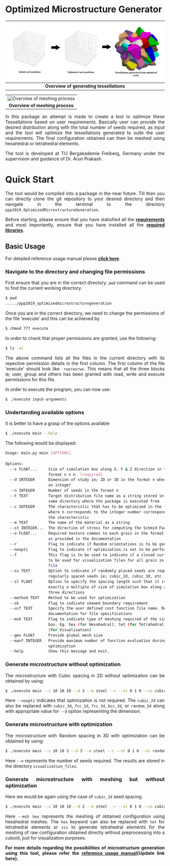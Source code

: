 <div style="text-align: justify">

# **Optimized Microstructure Generator**

|<img src="./images/tessellations.png" title="Overview of generating tessellations"> |
| :---: |
| **Overview of generating tessellations** |

|  |
| :---: |
|<img src="./images/meshing.png" title="Overview of meshing process"> |
| **Overview of meshing process** |

In this package an attempt is made to create a tool to optimize these Tessellations based on user requirements. Basically user can provide the desired distribution along with the total number of seeds required, as input and the tool will optimize the tessellations generated to suite the user requirements. The final configuration obtained can then be meshed using hexahedral or tetrahedral elements.

The tool is developed at TU Bergakademie Freiberg, Germany under the supervision and guidance of Dr. Arun Prakash.

# **Quick Start**

The tool would be compiled into a package in the near future. Till then you can directly clone the git repository to your desired directory and then navigate in the terminal to the directory `ppp2019_OptimizedMicrostructureGeneration`.

Before starting, please ensure that you have statisfied all the [**requirements**](https://gitlab.com/arun.prakash.mimm/ppp2019_optimizedmicrostructuregeneration/-/wikis/Home/Requirements#requirements) and most importantly, ensure that you have installed all the [**required libraries**](https://gitlab.com/arun.prakash.mimm/ppp2019_optimizedmicrostructuregeneration/-/wikis/Home/Requirements/installing_libraries#installing-libraries).

## **Basic Usage**

For detailed reference usage manual please [**click here**](https://gitlab.com/arun.prakash.mimm/ppp2019_optimizedmicrostructuregeneration/-/wikis/home#optimized-micro-structure-generator).

### **Navigate to the directory and changing file permissions**

First ensure that you are in the correct directory. `pwd` command can be used to find the current working directory.

```bash
$ pwd
...../ppp2019_optimizedmicrostructuregeneration
```
Once you are in the correct directory, we need to change the permissions of the file 'execute' and this can be achieved by

```bash
$ chmod 777 execute
```
In order to check that proper permissions are granted, use the following:

```bash
$ ls -al
```
The above command lists all the files in the current directory with its repective permission details in the first column. The first column of the file 'execute' should look like `-rwxrwxrwx`. This means that all the three blocks ie; user, group and others has been granted with read, write and execute permissions for this file.

In order to execute the program, you can now use:

```bash
$ ./execute input-arguments
```


### **Undertanding available options**

It is better to have a grasp of the options available

```bash
$ ./execute main --help
```
The following would be displayed:
```bash
Usage: main.py main [OPTIONS]

Options:
  --s FLOAT...     Size of simulation box along X, Y & Z direction in the
                   format n n n  [required]
  --d INTEGER      Dimension of study ie; 2D or 3D in the format n where n is
                   an integer
  --n INTEGER      Number of seeds in the format n
  --t TEXT         Target distribution file name as a string stored in the
                   same directory where the package is executed from
  --c INTEGER      The characteristic that has to be optimized in the format n
                   where n corresponds to the integer number corresponding to
                   the characteristic
  --m TEXT         The name of the material as a string
  --st INTEGER...  The direction of stress for computing the Schmid Factors
  --o FLOAT...     Required texture common to each grain in the format n n n
                   as provided in the documentation
  --r              Flag to indicate if Random orientations is to be generated
  --noopti         Flag to indicate if optimization is not to be performed
  --f              This flag is to be used to indicate if a closed surface is
                   to be used for visualization files for all grain in one
                   file
  --ss TEXT        Option to indicate if randomly placed seeds are required or
                   regularly spaced seeds ie; cubic_2d, cubic_3d, etc
  --sl FLOAT       Option to specify the spacing length such that it is
                   exactly a multiple of size of simulation box along all
                   three directions
  --method TEXT    Method to be used for optimization
  --sk             Flag to indicate skewed boundary requirement
  --ucf TEXT       Specify the user defined cost function file name. Refer
                   documentation for file specifications
  --msh TEXT       Flag to indicate type of meshing required of the simulation
                   box. Eg. hex (for Hexahedral), tet (for Tetrahedral), vis
                   (for Visualization)
  --gms FLOAT      Provide global mesh size
  --maxf INTEGER   Provide maximum number of function evaluation during
                   optimizytion
  --help           Show this message and exit.
```

### **Generate microstructure without optimization**

The microstructure with Cubic spacing in 2D without optimization can be obtained by using:

```bash
$ ./execute main --s 10 10 10 --d 2 --m steel --r --st 0 1 0 --ss cubic_2d --noopti
```
Here `--noopti` indicates that optimization is not required. The `cubic_2d` can also be replaced with `cubic_3d`, `fcc_2d`, `fcc_3d`, `bcc_3d`, or `random_3d` along with appropriate value for `--d` option representing the dimension.

### **Generate microstructure with optimization**

The microstructure with Random spacing in 3D with optimization can be obtained by using:

```bash
$ ./execute main --s 10 10 3 --d 3 --m steel --r --st 0 1 0 --ss random_3d --t user_grain_size_distribution.txt --c 0 --n 10
```
Here `--n` represents the number of seeds required. The results are stored in the directory `visualization_files`.

### **Generate microstructure with meshing but without optimization**

Here we would be again using the case of `cubic_2d` seed spacing.

```bash
$ ./execute main --s 10 10 10 --d 2 --m steel --r --st 0 1 0 --ss cubic_2d --noopti --msh hex
```

Here `--msh hex` represents the meshing of obtained configuration using hexahedral meshes. The `hex` keyword can also be replaced with `tet` for tetrahedral elements or `vis` to generate tetrahedral elements for the meshing of raw configuration obtained directly without preprocessing into a cuboid, just for visualization purposes.

**For more details regarding the possibilities of microstructure generation using this tool, please refer the [reference usage manual](){Update link here}.**

</div>